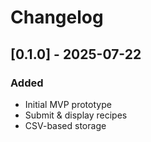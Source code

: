 # Changelog

## [0.1.0] - 2025-07-22
### Added
- Initial MVP prototype
- Submit & display recipes
- CSV-based storage
